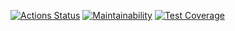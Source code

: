 [![Actions Status](https://github.com/ConstableFraser/java-project-72/actions/workflows/hexlet-check.yml/badge.svg)](https://github.com/ConstableFraser/java-project-72/actions)
[![Maintainability](https://api.codeclimate.com/v1/badges/711064afba93eb59701d/maintainability)](https://codeclimate.com/github/ConstableFraser/java-project-72/maintainability)
[![Test Coverage](https://api.codeclimate.com/v1/badges/711064afba93eb59701d/test_coverage)](https://codeclimate.com/github/ConstableFraser/java-project-72/test_coverage)

